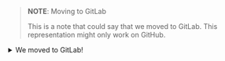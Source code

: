 > **NOTE**: Moving to GitLab
> 
> This is a note that could say that we moved to GitLab. This representation
> might only work on GitHub.

<details>
<summary>We moved to GitLab!</summary>

This text gives some background information on why we moved to GitLab and how
to contribute, for instance.
</details>
